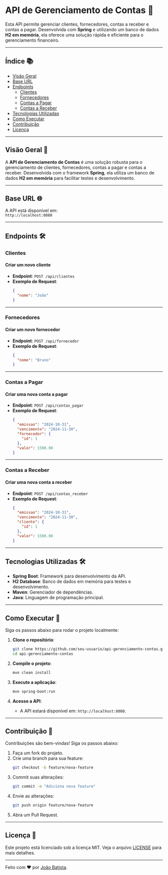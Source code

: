 # API de Gerenciamento de Contas 💼

Esta API permite gerenciar clientes, fornecedores, contas a receber e contas a pagar. Desenvolvida com **Spring** e utilizando um banco de dados **H2 em memória**, ela oferece uma solução rápida e eficiente para o gerenciamento financeiro.

---

## Índice 📚

- [Visão Geral](#visão-geral-)
- [Base URL](#base-url-)
- [Endpoints](#endpoints-)
  - [Clientes](#clientes-)
  - [Fornecedores](#fornecedores-)
  - [Contas a Pagar](#contas-a-pagar-)
  - [Contas a Receber](#contas-a-receber-)
- [Tecnologias Utilizadas](#tecnologias-utilizadas-)
- [Como Executar](#como-executar-)
- [Contribuição](#contribuição-)
- [Licença](#licença-)

---

## Visão Geral 🌟

A **API de Gerenciamento de Contas** é uma solução robusta para o gerenciamento de clientes, fornecedores, contas a pagar e contas a receber. Desenvolvida com o framework **Spring**, ela utiliza um banco de dados **H2 em memória** para facilitar testes e desenvolvimento.

---

## Base URL 🌐

A API está disponível em:  
`http://localhost:8080`

---

## Endpoints 🛠️

### Clientes

#### Criar um novo cliente
- **Endpoint**: `POST /api/clientes`
- **Exemplo de Request**:
  ```json
  {
    "nome": "João"
  }
  ```

---

### Fornecedores

#### Criar um novo fornecedor
- **Endpoint**: `POST /api/fornecedor`
- **Exemplo de Request**:
  ```json
  {
    "nome": "Bruno"
  }
  ```

---

### Contas a Pagar

#### Criar uma nova conta a pagar
- **Endpoint**: `POST /api/contas_pagar`
- **Exemplo de Request**:
  ```json
  {
    "emissao": "2024-10-31",
    "vencimento": "2024-11-30",
    "fornecedor": {
      "id": 1
    },
    "valor": 1500.00
  }
  ```

---

### Contas a Receber

#### Criar uma nova conta a receber
- **Endpoint**: `POST /api/contas_receber`
- **Exemplo de Request**:
  ```json
  {
    "emissao": "2024-10-31",
    "vencimento": "2024-11-30",
    "cliente": {
      "id": 1
    },
    "valor": 1500.00
  }
  ```

---

## Tecnologias Utilizadas 🛠️

- **Spring Boot**: Framework para desenvolvimento da API.
- **H2 Database**: Banco de dados em memória para testes e desenvolvimento.
- **Maven**: Gerenciador de dependências.
- **Java**: Linguagem de programação principal.

---

## Como Executar 🚀

Siga os passos abaixo para rodar o projeto localmente:

1. **Clone o repositório**:
   ```bash
   git clone https://github.com/seu-usuario/api-gerenciamento-contas.git
   cd api-gerenciamento-contas
   ```

2. **Compile o projeto**:
   ```bash
   mvn clean install
   ```

3. **Execute a aplicação**:
   ```bash
   mvn spring-boot:run
   ```

4. **Acesse a API**:
   - A API estará disponível em: `http://localhost:8080`.

---

## Contribuição 🤝

Contribuições são bem-vindas! Siga os passos abaixo:

1. Faça um fork do projeto.
2. Crie uma branch para sua feature:
   ```bash
   git checkout -b feature/nova-feature
   ```
3. Commit suas alterações:
   ```bash
   git commit -m "Adiciona nova feature"
   ```
4. Envie as alterações:
   ```bash
   git push origin feature/nova-feature
   ```
5. Abra um Pull Request.

---

## Licença 📜

Este projeto está licenciado sob a licença MIT. Veja o arquivo [LICENSE](LICENSE) para mais detalhes.

---

Feito com ❤️ por [João Batista](https://github.com/joaobatista235).
